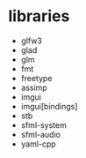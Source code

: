 # libraries
- glfw3
- glad 
- glm 
- fmt
- freetype 
- assimp
- imgui
- imgui[bindings]
- stb
- sfml-system
- sfml-audio
- yaml-cpp
